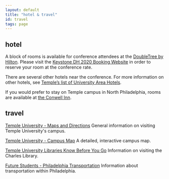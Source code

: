 ```yaml
---
layout: default
title: "hotel & travel"
id: travel
tags: page
---
```


## hotel

A block of rooms is available for conference attendees at the [DoubleTree by Hilton](https://www.hilton.com/en/locations/doubletree/). Please visit the [Keystone DH 2020 Booking Website]( https://book.passkey.com/e/50086178) in order to reserve your room at the conference rate.

There are several other hotels near the conference. For more information on other hotels, see [Temple’s list of University Area Hotels](https://campustravel.com/university/temple-university/).

If you would prefer to stay on Temple campus in North Philadelphia, rooms are available at [the Conwell Inn](https://www.conwellinn.com/).

## travel

[Temple University - Maps and Directions](https://www.temple.edu/maps-and-directions) General information on visiting Temple University's campus.

[Temple University - Campus Map](https://route.temple.edu/?id=1166#!ct/35347,26896) A detailed, interactive campus map.  

[Temple University Libraries Know Before You Go](https://docs.google.com/document/d/1G-PnzePKB-eHQar5apjZ27TFor1ir41nb9NYyN2gRS8/edit?usp=sharing) Information on visiting the Charles Library.

[Future Students - Philadelphia Transportation](https://www.temple.edu/international/gp/future-students/philadelphia-transportation.html) Information about transportation within Philadelphia.